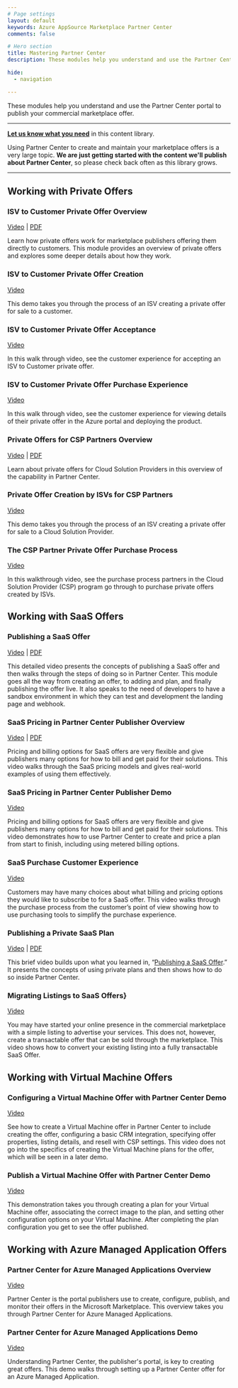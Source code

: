 ```yaml
---
# Page settings
layout: default
keywords: Azure AppSource Marketplace Partner Center
comments: false

# Hero section
title: Mastering Partner Center
description: These modules help you understand and use the Partner Center portal to publish your commercial marketplace offer.

hide:
  - navigation

---
```


These modules help you understand and use the Partner Center portal to publish your commercial marketplace offer.

---

**[Let us know what you need](https://forms.office.com/r/0gCrzhSMkw)** in this content library.

Using Partner Center to create and maintain your marketplace offers is a very large topic. **We are just getting started with the content we'll publish about Partner Center**, so please check back often as this library grows.

---

## Working with Private Offers

### ISV to Customer Private Offer Overview

<a target="_blank" href="https://go.microsoft.com/fwlink/?linkid=2196150">Video</a> | [PDF](./pdfs/01.1-isv-private-offer-overview.pdf)

Learn how private offers work for marketplace publishers offering them directly to customers. This module provides an overview of private offers and explores some deeper details about how they work.

### ISV to Customer Private Offer Creation

<a target="_blank" href="https://go.microsoft.com/fwlink/?linkid=2196151">Video</a>

This demo takes you through the process of an ISV creating a private offer for sale to a customer.

### ISV to Customer Private Offer Acceptance

<a target="_blank" href="https://go.microsoft.com/fwlink/?linkid=2196149">Video</a>

In this walk through video, see the customer experience for accepting an ISV to Customer private offer.

### ISV to Customer Private Offer Purchase Experience

<a target="_blank" href="https://go.microsoft.com/fwlink/?linkid=2196251">Video</a> 

In this walk through video, see the customer experience for viewing details of their private offer in the Azure portal and deploying the product.

### Private Offers for CSP Partners Overview

<a target="_blank" href="https://go.microsoft.com/fwlink/?linkid=2196414">Video</a> | [PDF](./pdfs/2.0-csp-private-offer-overview.pdf)

Learn about private offers for Cloud Solution Providers in this overview of the capability in Partner Center.

### Private Offer Creation by ISVs for CSP Partners

<a target="_blank" href="https://go.microsoft.com/fwlink/?linkid=2196413">Video</a>

This demo takes you through the process of an ISV creating a private offer for sale to a Cloud Solution Provider. 

### The CSP Partner Private Offer Purchase Process

<a target="_blank" href="https://go.microsoft.com/fwlink/?linkid=2196145">Video</a>

In this walkthrough video, see the purchase process partners in the Cloud Solution Provider (CSP) program go through to purchase private offers created by ISVs.

## Working with SaaS Offers

### Publishing a SaaS Offer

<a target="_blank" href="https://go.microsoft.com/fwlink/?linkid=2196318">Video</a> | [PDF](../saas/pdfs/03.1-Publishing-a-SaaS-Offer.pdf)

This detailed video presents the concepts of publishing a SaaS offer and then walks through the steps of doing so in Partner Center. This module goes all the way from creating an offer, to adding and plan, and finally publishing the offer live. It also speaks to the need of developers to have a sandbox environment in which they can test and development the landing page and webhook.

### SaaS Pricing in Partner Center Publisher Overview

<a target="_blank" href="https://go.microsoft.com/fwlink/?linkid=2201523">Video</a> | [PDF](./pdfs/03.2-saas-pricing-in-partner-center-publisher-overview.pdf)

Pricing and billing options for SaaS offers are very flexible and give publishers many options for how to bill and get paid for their solutions. This video walks through the SaaS pricing models and gives real-world examples of using them effectively.

### SaaS Pricing in Partner Center Publisher Demo

<a target="_blank" href="https://go.microsoft.com/fwlink/?linkid=2201524">Video</a>

Pricing and billing options for SaaS offers are very flexible and give publishers many options for how to bill and get paid for their solutions. This video demonstrates how to use Partner Center to create and price a plan from start to finish, including using metered billing options.

### SaaS Purchase Customer Experience

<a target="_blank" href="https://go.microsoft.com/fwlink/?linkid=2202782">Video</a>

Customers may have many choices about what billing and pricing options they would like to subscribe to for a SaaS offer. This video walks through the purchase process from the customer’s point of view showing how to use purchasing tools to simplify the purchase experience.

### Publishing a Private SaaS Plan

<a target="_blank" href="https://go.microsoft.com/fwlink/?linkid=2196256">Video</a> | [PDF](../saas/pdfs/03.2-Publishing-Private-SaaS-Plan.pdf)

This brief video builds upon what you learned in, “[Publishing a SaaS Offer](#publishing-a-saas-offer).” It presents the concepts of using private plans and then shows how to do so inside Partner Center.

### Migrating Listings to SaaS Offers}

<a target="_blank" href="https://go.microsoft.com/fwlink/?linkid=2196250">Video</a>

You may have started your online presence in the commercial marketplace with a simple listing to advertise your services. This does not, however, create a transactable offer that can be sold through the marketplace. This video shows how to convert your existing listing into a fully transactable SaaS Offer.

## Working with Virtual Machine Offers

### Configuring a Virtual Machine Offer with Partner Center Demo

<a href="https://go.microsoft.com/fwlink/?linkid=2197587" target="_blank">Video</a>

See how to create a Virtual Machine offer in Partner Center to include creating the offer, configuring a basic CRM integration, specifying offer properties, listing details, and resell with CSP settings. This video does not go into the specifics of creating the Virtual Machine plans for the offer, which will be seen in a later demo.

### Publish a Virtual Machine Offer with Partner Center Demo

<a href="https://go.microsoft.com/fwlink/?linkid=2197498" target="_blank">Video</a>

This demonstration takes you through creating a plan for your Virtual Machine offer, associating the correct image to the plan, and setting other configuration options on your Virtual Machine. After completing the plan configuration you get to see the offer published.

## Working with Azure Managed Application Offers

### Partner Center for Azure Managed Applications Overview

<a target="_blank" href="https://go.microsoft.com/fwlink/?linkid=2196143">Video</a>

Partner Center is the portal publishers use to create, configure, publish, and monitor their offers in the Microsoft Marketplace. This overview takes you through Partner Center for Azure Managed Applications.

### Partner Center for Azure Managed Applications Demo

<a target="_blank" href="https://go.microsoft.com/fwlink/?linkid=2196410">Video</a>

Understanding Partner Center, the publisher's portal, is key to creating great offers. This demo walks through setting up a Partner Center offer for an Azure Managed Application.